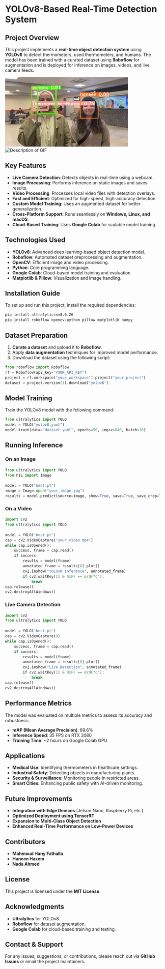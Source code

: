 # YOLOv8-Based Real-Time Detection System

## Project Overview
This project implements a **real-time object detection system** using **YOLOv8** to detect thermometers, used thermometers, and humans. The model has been trained with a curated dataset using **Roboflow** for augmentation and is deployed for inference on images, videos, and live camera feeds.

![Description of GIF](assets/1.gif)
![Description of GIF](assets/2.gif)

## Key Features
- **Live Camera Detection**: Detects objects in real-time using a webcam.
- **Image Processing**: Performs inference on static images and saves results.
- **Video Processing**: Processes local video files with detection overlays.
- **Fast and Efficient**: Optimized for high-speed, high-accuracy detection.
- **Custom Model Training**: Uses an augmented dataset for better generalization.
- **Cross-Platform Support**: Runs seamlessly on **Windows, Linux, and macOS**.
- **Cloud-Based Training**: Uses **Google Colab** for scalable model training.

## Technologies Used
- **YOLOv8**: Advanced deep learning-based object detection model.
- **Roboflow**: Automated dataset preprocessing and augmentation.
- **OpenCV**: Efficient image and video processing.
- **Python**: Core programming language.
- **Google Colab**: Cloud-based model training and evaluation.
- **Matplotlib & Pillow**: Visualization and image handling.

## Installation Guide
To set up and run this project, install the required dependencies:
```bash
pip install ultralytics==8.0.20
pip install roboflow opencv-python pillow matplotlib numpy
```

## Dataset Preparation
1. **Curate a dataset** and upload it to **Roboflow**.
2. Apply **data augmentation** techniques for improved model performance.
3. Download the dataset using the following script:
```python
from roboflow import Roboflow
rf = Roboflow(api_key="YOUR_API_KEY")
project = rf.workspace("your_workspace").project("your_project")
dataset = project.version(1).download("yolov8")
```

## Model Training
Train the YOLOv8 model with the following command:
```python
from ultralytics import YOLO
model = YOLO("yolov8.yaml")
model.train(data="dataset.yaml", epochs=50, imgsz=640, batch=16)
```

## Running Inference
### On an Image
```python
from ultralytics import YOLO
from PIL import Image

model = YOLO("best.pt")
image = Image.open("your_image.jpg")
results = model.predict(source=image, show=True, save=True, save_crop=True)
```

### On a Video
```python
import cv2
from ultralytics import YOLO

model = YOLO("best.pt")
cap = cv2.VideoCapture("your_video.mp4")
while cap.isOpened():
    success, frame = cap.read()
    if success:
        results = model(frame)
        annotated_frame = results[0].plot()
        cv2.imshow("YOLOv8 Inference", annotated_frame)
        if cv2.waitKey(1) & 0xFF == ord("q"):
            break
cap.release()
cv2.destroyAllWindows()
```

### Live Camera Detection
```python
import cv2
from ultralytics import YOLO

model = YOLO("best.pt")
cap = cv2.VideoCapture(0)
while cap.isOpened():
    success, frame = cap.read()
    if success:
        results = model(frame)
        annotated_frame = results[0].plot()
        cv2.imshow("Live Detection", annotated_frame)
        if cv2.waitKey(1) & 0xFF == ord("q"):
            break
cap.release()
cv2.destroyAllWindows()
```

## Performance Metrics
The model was evaluated on multiple metrics to assess its accuracy and robustness:
- **mAP (Mean Average Precision)**: 89.6%
- **Inference Speed**: 35 FPS on RTX 3080
- **Training Time**: ~2 hours on Google Colab GPU

## Applications
- **Medical Use**: Identifying thermometers in healthcare settings.
- **Industrial Safety**: Detecting objects in manufacturing plants.
- **Security & Surveillance**: Monitoring people in restricted areas.
- **Smart Cities**: Enhancing public safety with AI-driven monitoring.

## Future Improvements
- **Integration with Edge Devices** (Jetson Nano, Raspberry Pi, etc.)
- **Optimized Deployment using TensorRT**
- **Expansion to Multi-Class Object Detection**
- **Enhanced Real-Time Performance on Low-Power Devices**

## Contributors
- **Mahmoud Hany Fathalla**
- **Haneen Hazem**
- **Nada Ahmed**

## License
This project is licensed under the **MIT License**.

## Acknowledgments
- **Ultralytics** for YOLOv8.
- **Roboflow** for dataset augmentation.
- **Google Colab** for cloud-based training and testing.

## Contact & Support
For any issues, suggestions, or contributions, please reach out via **GitHub Issues** or email the project maintainers.
